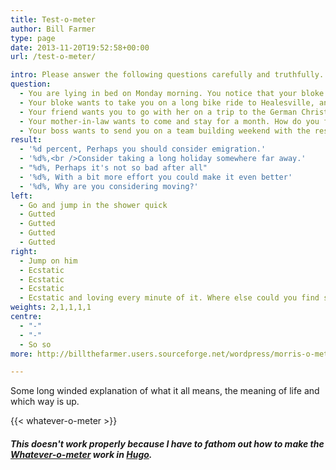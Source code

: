 ```yaml
---
title: Test-o-meter
author: Bill Farmer
type: page
date: 2013-11-20T19:52:58+00:00
url: /test-o-meter/

intro: Please answer the following questions carefully and truthfully.
question:
  - You are lying in bed on Monday morning. You notice that your bloke is looking a bit frisky. Do you...
  - Your bloke wants to take you on a long bike ride to Healesville, and a trip out with the 51 Club. How do you feel?
  - Your friend wants you to go with her on a trip to the German Christmas markets. How do you feel?
  - Your mother-in-law wants to come and stay for a month. How do you feel?
  - Your boss wants to send you on a team building weekend with the rest of your department. How do you feel?
result:
  - '%d percent, Perhaps you should consider emigration.'
  - '%d%,<br />Consider taking a long holiday somewhere far away.'
  - "%d%, Perhaps it's not so bad after all"
  - '%d%, With a bit more effort you could make it even better'
  - '%d%, Why are you considering moving?'
left:
  - Go and jump in the shower quick
  - Gutted
  - Gutted
  - Gutted
  - Gutted
right:
  - Jump on him
  - Ecstatic
  - Ecstatic
  - Ecstatic
  - Ecstatic and loving every minute of it. Where else could you find such entertainment?
weights: 2,1,1,1,1
centre:
  - "-"
  - "-"
  - So so
more: http://billthefarmer.users.sourceforge.net/wordpress/morris-o-meter/

---
```


Some long winded explanation of what it all means, the meaning of life
and which way is up.

{{< whatever-o-meter >}}

##### This doesn't work properly because I have to fathom out how to make the [Whatever-o-meter][1] work in [Hugo][2].

 [1]: whatever-o-meter
 [2]: http://gohugo.io
